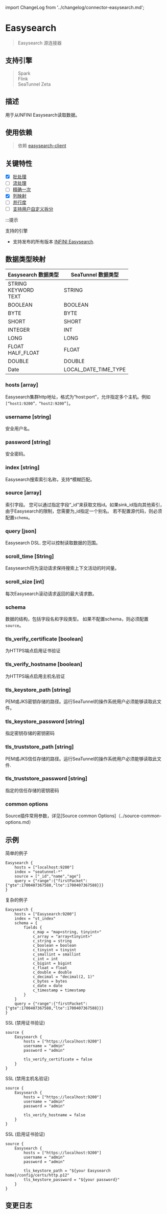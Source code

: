 import ChangeLog from '../changelog/connector-easysearch.md';

# Easysearch

> Easysearch 源连接器

## 支持引擎

> Spark<br/>
> Flink<br/>
> SeaTunnel Zeta<br/>

## 描述

用于从INFINI Easysearch读取数据。

## 使用依赖

> 依赖 [easysearch-client](https://central.sonatype.com/artifact/com.infinilabs/easysearch-client)

## 关键特性

- [x] [批处理](../../concept/connector-v2-features.md)
- [ ] [流处理](../../concept/connector-v2-features.md)
- [ ] [精确一次](../../concept/connector-v2-features.md)
- [x] [列映射](../../concept/connector-v2-features.md)
- [ ] [并行度](../../concept/connector-v2-features.md)
- [ ] [支持用户自定义拆分](../../concept/connector-v2-features.md)

:::提示

支持的引擎

* 支持发布的所有版本 [INFINI Easysearch](https://www.infini.com/download/?product=easysearch).


## 数据类型映射

|    Easysearch 数据类型     | SeaTunnel 数据类型  |
|-----------------------------|----------------------|
| STRING<br/>KEYWORD<br/>TEXT | STRING               |
| BOOLEAN                     | BOOLEAN              |
| BYTE                        | BYTE                 |
| SHORT                       | SHORT                |
| INTEGER                     | INT                  |
| LONG                        | LONG                 |
| FLOAT<br/>HALF_FLOAT        | FLOAT                |
| DOUBLE                      | DOUBLE               |
| Date                        | LOCAL_DATE_TIME_TYPE |

### hosts [array]

Easysearch集群http地址，格式为“host:port”，允许指定多个主机。例如`[“host1:9200”，“host2:9200”]`。

### username [string]

安全用户名。

### password [string]

安全密码。

### index [string]

Easysearch搜索索引名称，支持*模糊匹配。

### source [array]

索引字段。
您可以通过指定字段“_id”来获取文档id。如果sink_id指向其他索引，由于Easysearch的限制，您需要为_id指定一个别名。
若不配置源代码，则必须配置`schema`。

### query [json]

Easysearch DSL.
您可以控制读取数据的范围。

### scroll_time [String]

Easysearch将为滚动请求保持搜索上下文活动的时间量。

### scroll_size [int]

每次Easysearch滚动请求返回的最大请求数。

### schema

数据的结构，包括字段名和字段类型。
如果不配置schema，则必须配置`source`。

### tls_verify_certificate [boolean]

为HTTPS端点启用证书验证

### tls_verify_hostname [boolean]

为HTTPS端点启用主机名验证

### tls_keystore_path [string]

PEM或JKS密钥存储的路径。运行SeaTunnel的操作系统用户必须能够读取此文件。

### tls_keystore_password [string]

指定密钥存储的密钥密码

### tls_truststore_path [string]

PEM或JKS信任存储的路径。运行SeaTunnel的操作系统用户必须能够读取此文件.

### tls_truststore_password [string]

指定的信任存储的密钥密码

### common options

Source插件常用参数，详见[Source common Options]（../source-common-options.md）

## 示例

简单的例子

```hocon
Easysearch {
    hosts = ["localhost:9200"]
    index = "seatunnel-*"
    source = ["_id","name","age"]
    query = {"range":{"firstPacket":{"gte":1700407367588,"lte":1700407367588}}}
}
```

复杂的例子

```hocon
Easysearch {
    hosts = ["Easysearch:9200"]
    index = "st_index"
    schema = {
        fields {
            c_map = "map<string, tinyint>"
            c_array = "array<tinyint>"
            c_string = string
            c_boolean = boolean
            c_tinyint = tinyint
            c_smallint = smallint
            c_int = int
            c_bigint = bigint
            c_float = float
            c_double = double
            c_decimal = "decimal(2, 1)"
            c_bytes = bytes
            c_date = date
            c_timestamp = timestamp
        }
    }
    query = {"range":{"firstPacket":{"gte":1700407367588,"lte":1700407367588}}}
}
```

SSL (禁用证书验证)

```hocon
source {
    Easysearch {
        hosts = ["https://localhost:9200"]
        username = "admin"
        password = "admin"
        
        tls_verify_certificate = false
    }
}
```

SSL (禁用主机名验证)

```hocon
source {
    Easysearch {
        hosts = ["https://localhost:9200"]
        username = "admin"
        password = "admin"
        
        tls_verify_hostname = false
    }
}
```

SSL (启用证书验证)

```hocon
source {
    Easysearch {
        hosts = ["https://localhost:9200"]
        username = "admin"
        password = "admin"
        
        tls_keystore_path = "${your Easysearch home}/config/certs/http.p12"
        tls_keystore_password = "${your password}"
    }
}
```

## 变更日志

<ChangeLog />